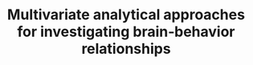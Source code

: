 ---
title: "Multivariate analytical approaches for investigating brain‑behavior relationships"
authors: "Durham E. L.†, Ghanem K.†, Stier A. J., Cardenas‑Iniguez C., Reimann G. E., Jeong H. J., et al."
journal: "Frontiers in Neuroscience"
year: 2023
doi: "https://doi.org/10.3389/fnins.2023.1175690"
equal_contributors: true
layout: publication
permalink: /publications/2023_durham_brain_behavior/
image: /images/multivariate.jpg 
--- 